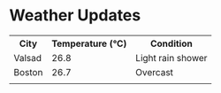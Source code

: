 # Weather Updates

<!-- WEATHER-UPDATE-START -->
<table><tr><th>City</th><th>Temperature (°C)</th><th>Condition</th></tr><tr><td>Valsad</td><td>26.8</td><td>Light rain shower</td></tr><tr><td>Boston</td><td>26.7</td><td>Overcast</td></tr><tr><td></td><td></td><td></td></tr></table>
<!-- WEATHER-UPDATE-END -->
